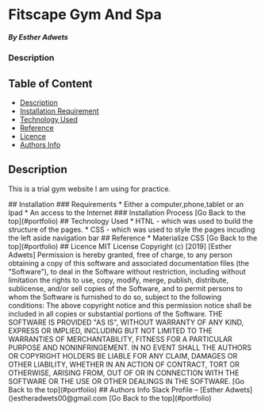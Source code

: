 # Fitscape Gym And Spa
##### By Esther Adwets
### Description
## Table of Content
+ [Description](#Description)
+ [Installation Requirement](#Installation)
+ [Technology Used](#technology-used)
+ [Reference](#reference)
+ [Licence](#licence)
+ [Authors Info](#author-Info)
## Description
<p>This is a trial gym website I am using for practice.</p>
## Installation
### Requirements
* Either a computer,phone,tablet or an Ipad
* An access to the Internet
### Installation Process
[Go Back to the top](#portfolio)
## Technology Used
* HTNL - which was used to build the structure of the pages.
* CSS - which was used to style the pages incuding the left aside navigation bar
## Reference
* Materialize CSS
[Go Back to the top](#portfolio)
## Licence
MIT License
Copyright (c) [2019] [Esther Adwets]
Permission is hereby granted, free of charge, to any person obtaining a copy
of this software and associated documentation files (the "Software"), to deal
in the Software without restriction, including without limitation the rights
to use, copy, modify, merge, publish, distribute, sublicense, and/or sell
copies of the Software, and to permit persons to whom the Software is
furnished to do so, subject to the following conditions:
The above copyright notice and this permission notice shall be included in all
copies or substantial portions of the Software.
THE SOFTWARE IS PROVIDED "AS IS", WITHOUT WARRANTY OF ANY KIND, EXPRESS OR
IMPLIED, INCLUDING BUT NOT LIMITED TO THE WARRANTIES OF MERCHANTABILITY,
FITNESS FOR A PARTICULAR PURPOSE AND NONINFRINGEMENT. IN NO EVENT SHALL THE
AUTHORS OR COPYRIGHT HOLDERS BE LIABLE FOR ANY CLAIM, DAMAGES OR OTHER
LIABILITY, WHETHER IN AN ACTION OF CONTRACT, TORT OR OTHERWISE, ARISING FROM,
OUT OF OR IN CONNECTION WITH THE SOFTWARE OR THE USE OR OTHER DEALINGS IN THE
SOFTWARE.
[Go Back to the top](#portfolio)
## Authors Info
Slack Profile – [Esther Adwets]()estheradwets00@gmail.com
[Go Back to the top](#portfolio)